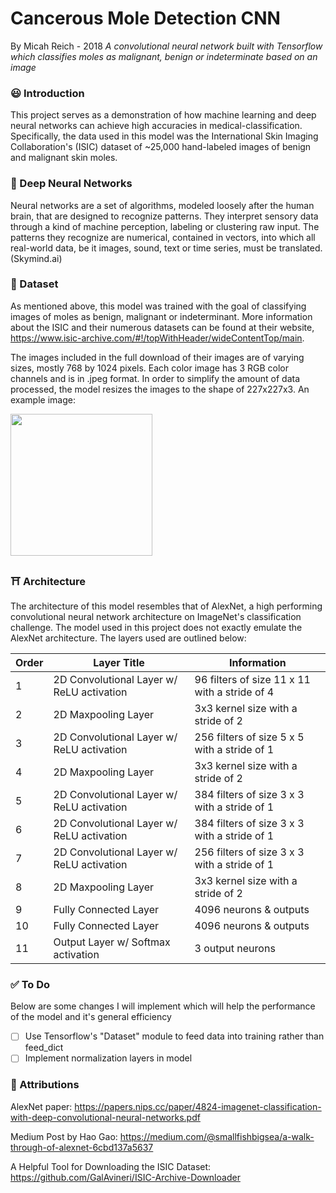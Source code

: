# Cancerous Mole Detection CNN
By Micah Reich - 2018
*A convolutional neural network built with Tensorflow which classifies moles as malignant, benign or indeterminate based on an image*

### 😃 Introduction
This project serves as a demonstration of how machine learning and deep neural networks can achieve high accuracies in medical-classification. Specifically, the data used in this model was the International Skin Imaging Collaboration's (ISIC) dataset of ~25,000 hand-labeled images of benign and malignant skin moles.

### 🧠 Deep Neural Networks
Neural networks are a set of algorithms, modeled loosely after the human brain, that are designed to recognize patterns. They interpret sensory data through a kind of machine perception, labeling or clustering raw input. The patterns they recognize are numerical, contained in vectors, into which all real-world data, be it images, sound, text or time series, must be translated.
(Skymind.ai)

### 📄 Dataset
As mentioned above, this model was trained with the goal of classifying images of moles as benign, malignant or indeterminant. More information about the ISIC and their numerous datasets can be found at their website, https://www.isic-archive.com/#!/topWithHeader/wideContentTop/main.

The images included in the full download of their images are of varying sizes, mostly 768 by 1024 pixels. Each color image has 3 RGB color channels and is in .jpeg format. In order to simplify the amount of data processed, the model resizes the images to the shape of 227x227x3. An example image:

<img src="https://i.imgur.com/suPBjlb.jpg" height="227" width="227"/>

### ⛩ Architecture
The architecture of this model resembles that of AlexNet, a high performing convolutional neural network architecture on ImageNet's classification challenge. The model used in this project does not exactly emulate the AlexNet architecture. The layers used are outlined below:

| Order  | Layer Title | Information  | 
| ------------- | ------------- |-------|
| 1  | 2D Convolutional Layer w/ ReLU activation  | 96 filters of size 11 x 11  with a stride of 4 |
| 2  | 2D Maxpooling Layer  | 3x3 kernel size with a stride of 2 |
| 3  | 2D Convolutional Layer w/ ReLU activation  | 256 filters of size 5 x 5  with a stride of 1 |
| 4  | 2D Maxpooling Layer  | 3x3 kernel size with a stride of 2 |
| 5  | 2D Convolutional Layer w/ ReLU activation  | 384 filters of size 3 x 3  with a stride of 1 |
| 6  | 2D Convolutional Layer w/ ReLU activation  | 384 filters of size 3 x 3  with a stride of 1 |
| 7  | 2D Convolutional Layer w/ ReLU activation  | 256 filters of size 3 x 3  with a stride of 1 |
| 8  | 2D Maxpooling Layer  | 3x3 kernel size with a stride of 2 |
| 9  | Fully Connected Layer | 4096 neurons & outputs |
| 10  | Fully Connected Layer | 4096 neurons & outputs |
| 11  | Output Layer w/ Softmax activation | 3 output neurons |

### ✅ To Do
Below are some changes I will implement which will help the performance of the model and it's general efficiency
- [ ] Use Tensorflow's "Dataset" module to feed data into training rather than feed_dict
- [ ] Implement normalization layers in model

### 👏 Attributions
AlexNet paper: https://papers.nips.cc/paper/4824-imagenet-classification-with-deep-convolutional-neural-networks.pdf

Medium Post by Hao Gao: https://medium.com/@smallfishbigsea/a-walk-through-of-alexnet-6cbd137a5637

A Helpful Tool for Downloading the ISIC Dataset: https://github.com/GalAvineri/ISIC-Archive-Downloader

